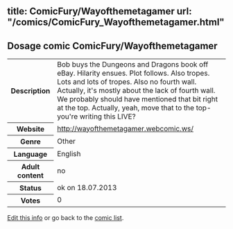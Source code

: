 title: ComicFury/Wayofthemetagamer
url: "/comics/ComicFury_Wayofthemetagamer.html"
---
Dosage comic ComicFury/Wayofthemetagamer
-----------------------------------------

<p id="msg"></p>
<script type="text/javascript">
if (window.location.search === '?edit_info_mail=sent_ok') {
  var elem = document.getElementById("msg");
  elem.innerHTML = 'Edited information sucessfully sent for review, which is usually done daily. Thanks!';
  elem.className = 'ok';
}
</script>
<table class="comicinfo">
<tr>
<th>Description</th><td>Bob buys the Dungeons and Dragons book off eBay. Hilarity ensues. Plot follows. Also tropes. Lots and lots of tropes. Also no fourth wall. Actually, it's mostly about the lack of fourth wall. We probably should have mentioned that bit right at the top. Actually, yeah, move that to the top- you're writing this LIVE?</td>
</tr>
<tr>
<th>Website</th><td><a href="http://wayofthemetagamer.webcomic.ws/">http://wayofthemetagamer.webcomic.ws/</a></td>
</tr>
<tr>
<th>Genre</th><td>Other</td>
</tr>
<tr>
<th>Language</th><td>English</td>
</tr>
<tr>
<th>Adult content</th><td>no</td>
</tr>
<tr>
<th>Status</th><td>ok on 18.07.2013</td>
</tr>
<tr>
<th>Votes</th><td>0</td>
</tr>
</table>

[Edit this info](ComicFury_Wayofthemetagamer_edit.html) or go back to the [comic list](../comic-index.html).
